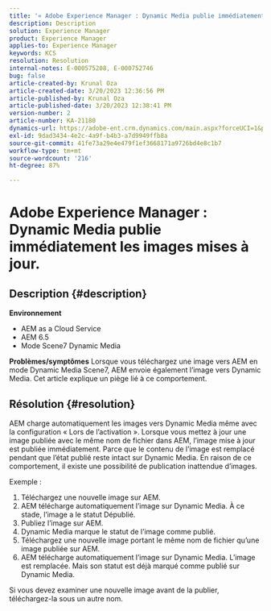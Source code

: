 ```yaml
---
title: '« Adobe Experience Manager : Dynamic Media publie immédiatement les images mises à jour. »'
description: Description
solution: Experience Manager
product: Experience Manager
applies-to: Experience Manager
keywords: KCS
resolution: Resolution
internal-notes: E-000575208, E-000752746
bug: false
article-created-by: Krunal Oza
article-created-date: 3/20/2023 12:36:56 PM
article-published-by: Krunal Oza
article-published-date: 3/20/2023 12:38:41 PM
version-number: 2
article-number: KA-21180
dynamics-url: https://adobe-ent.crm.dynamics.com/main.aspx?forceUCI=1&pagetype=entityrecord&etn=knowledgearticle&id=db67d6e5-1bc7-ed11-b597-6045bd006239
exl-id: 9dad3434-4e2c-4a9f-b4b3-a7d9949ffb8a
source-git-commit: 41fe73a29e4e479f1ef3668171a9726bd4e8c1b7
workflow-type: tm+mt
source-wordcount: '216'
ht-degree: 87%

---
```


# Adobe Experience Manager : Dynamic Media publie immédiatement les images mises à jour.

## Description {#description}

<b>Environnement</b>
- AEM as a Cloud Service
- AEM 6.5
- Mode Scene7 Dynamic Media



<b>Problèmes/symptômes</b>
Lorsque vous téléchargez une image vers AEM en mode Dynamic Media Scene7, AEM envoie également l’image vers Dynamic Media.
Cet article explique un piège lié à ce comportement.


## Résolution {#resolution}


AEM charge automatiquement les images vers Dynamic Media même avec la configuration « Lors de l’activation ». Lorsque vous mettez à jour une image publiée avec le même nom de fichier dans AEM, l’image mise à jour est publiée immédiatement.
Parce que le contenu de l’image est remplacé pendant que l’état publié reste intact sur Dynamic Media.
En raison de ce comportement, il existe une possibilité de publication inattendue d’images.

Exemple :
1. Téléchargez une nouvelle image sur AEM.
2. AEM télécharge automatiquement l’image sur Dynamic Media. À ce stade, l’image a le statut Dépublié.
3. Publiez l’image sur AEM.
4. Dynamic Media marque le statut de l’image comme publié.
5. Téléchargez une nouvelle image portant le même nom de fichier qu’une image publiée sur AEM.
6. AEM télécharge automatiquement l’image sur Dynamic Media. L’image est remplacée. Mais son statut est déjà marqué comme publié sur Dynamic Media.

Si vous devez examiner une nouvelle image avant de la publier, téléchargez-la sous un autre nom.

